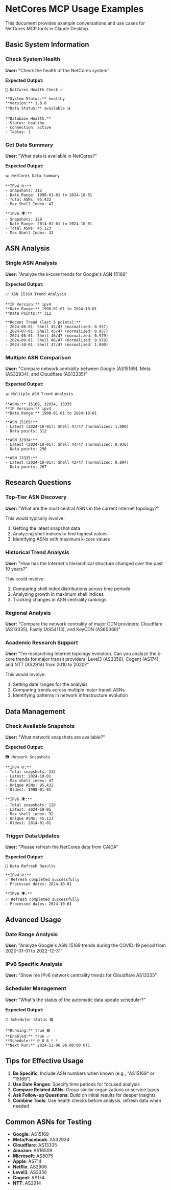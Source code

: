 # NetCores MCP Usage Examples

This document provides example conversations and use cases for NetCores MCP tools in Claude Desktop.

## Basic System Information

### Check System Health

**User:** "Check the health of the NetCores system"

**Expected Output:**
```
🏥 NetCores Health Check ✅

**System Status:** healthy
**Version:** 1.0.0
**Data Status:** available 📊

**Database Health:**
- Status: healthy
- Connection: active
- Tables: 3
```

### Get Data Summary

**User:** "What data is available in NetCores?"

**Expected Output:**
```
📊 NetCores Data Summary

**IPv4 🌐:**
- Snapshots: 312
- Date Range: 1998-01-01 to 2024-10-01
- Total ASNs: 95,432
- Max Shell Index: 47

**IPv6 🌍:**
- Snapshots: 128
- Date Range: 2014-01-01 to 2024-10-01
- Total ASNs: 45,123
- Max Shell Index: 32
```

## ASN Analysis

### Single ASN Analysis

**User:** "Analyze the k-core trends for Google's ASN 15169"

**Expected Output:**
```
📈 ASN 15169 Trend Analysis

**IP Version:** ipv4
**Date Range:** 1998-01-01 to 2024-10-01
**Data Points:** 312

**Recent Trend (last 5 points):**
- 2024-06-01: Shell 45/47 (normalized: 0.957)
- 2024-07-01: Shell 45/47 (normalized: 0.957)
- 2024-08-01: Shell 46/47 (normalized: 0.979)
- 2024-09-01: Shell 46/47 (normalized: 0.979)
- 2024-10-01: Shell 47/47 (normalized: 1.000)
```

### Multiple ASN Comparison

**User:** "Compare network centrality between Google (AS15169), Meta (AS32934), and Cloudflare (AS13335)"

**Expected Output:**
```
📊 Multiple ASN Trend Analysis

**ASNs:** 15169, 32934, 13335
**IP Version:** ipv4
**Date Range:** 1998-01-01 to 2024-10-01

**ASN 15169:**
- Latest (2024-10-01): Shell 47/47 (normalized: 1.000)
- Data points: 312

**ASN 32934:**
- Latest (2024-10-01): Shell 44/47 (normalized: 0.936)
- Data points: 298

**ASN 13335:**
- Latest (2024-10-01): Shell 42/47 (normalized: 0.894)
- Data points: 267
```

## Research Questions

### Top-Tier ASN Discovery

**User:** "What are the most central ASNs in the current Internet topology?"

This would typically involve:
1. Getting the latest snapshot data
2. Analyzing shell indices to find highest values
3. Identifying ASNs with maximum k-core values

### Historical Trend Analysis

**User:** "How has the Internet's hierarchical structure changed over the past 10 years?"

This could involve:
1. Comparing shell index distributions across time periods
2. Analyzing growth in maximum shell indices
3. Tracking changes in ASN centrality rankings

### Regional Analysis

**User:** "Compare the network centrality of major CDN providers: Cloudflare (AS13335), Fastly (AS54113), and KeyCDN (AS60068)"

### Academic Research Support

**User:** "I'm researching Internet topology evolution. Can you analyze the k-core trends for major transit providers: Level3 (AS3356), Cogent (AS174), and NTT (AS2914) from 2010 to 2020?"

This would involve:
1. Setting date ranges for the analysis
2. Comparing trends across multiple major transit ASNs
3. Identifying patterns in network infrastructure evolution

## Data Management

### Check Available Snapshots

**User:** "What network snapshots are available?"

**Expected Output:**
```
📷 Network Snapshots

**IPv4 🌐:**
- Total snapshots: 312
- Latest: 2024-10-01
- Max shell index: 47
- Unique ASNs: 95,432
- Oldest: 1998-01-01

**IPv6 🌍:**
- Total snapshots: 128
- Latest: 2024-10-01
- Max shell index: 32
- Unique ASNs: 45,123
- Oldest: 2014-01-01
```

### Trigger Data Updates

**User:** "Please refresh the NetCores data from CAIDA"

**Expected Output:**
```
🔄 Data Refresh Results

**IPv4 🌐:**
✅ Refresh completed successfully
- Processed dates: 2024-10-01

**IPv6 🌍:**
✅ Refresh completed successfully
- Processed dates: 2024-10-01
```

## Advanced Usage

### Date Range Analysis

**User:** "Analyze Google's ASN 15169 trends during the COVID-19 period from 2020-01-01 to 2022-12-31"

### IPv6 Specific Analysis

**User:** "Show me IPv6 network centrality trends for Cloudflare AS13335"

### Scheduler Management

**User:** "What's the status of the automatic data update scheduler?"

**Expected Output:**
```
⏰ Scheduler Status 🟢

**Running:** true 🟢
**Enabled:** true ✅
**Schedule:** 0 0 6 * *
**Next Run:** 2024-11-06 06:00:00 UTC
```

## Tips for Effective Usage

1. **Be Specific**: Include ASN numbers when known (e.g., "AS15169" or "15169")
2. **Use Date Ranges**: Specify time periods for focused analysis
3. **Compare Related ASNs**: Group similar organizations or service types
4. **Ask Follow-up Questions**: Build on initial results for deeper insights
5. **Combine Tools**: Use health checks before analysis, refresh data when needed

## Common ASNs for Testing

- **Google**: AS15169
- **Meta/Facebook**: AS32934
- **Cloudflare**: AS13335
- **Amazon**: AS16509
- **Microsoft**: AS8075
- **Apple**: AS714
- **Netflix**: AS2906
- **Level3**: AS3356
- **Cogent**: AS174
- **NTT**: AS2914